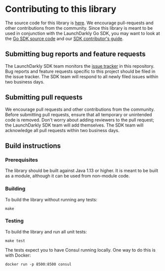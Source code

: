 # Contributing to this library

The source code for this library is [here](https://github.com/launchdarkly/go-server-sdk-consul). We encourage pull-requests and other contributions from the community. Since this library is meant to be used in conjunction with the LaunchDarkly Go SDK, you may want to look at the [Go SDK source code](https://github.com/launchdarkly/go-server-sdk) and our [SDK contributor's guide](http://docs.launchdarkly.com/docs/sdk-contributors-guide).

## Submitting bug reports and feature requests
 
The LaunchDarkly SDK team monitors the [issue tracker](https://github.com/launchdarkly/go-server-sdk-consul/issues) in this repository. Bug reports and feature requests specific to this project should be filed in the issue tracker. The SDK team will respond to all newly filed issues within two business days.
 
## Submitting pull requests
 
We encourage pull requests and other contributions from the community. Before submitting pull requests, ensure that all temporary or unintended code is removed. Don't worry about adding reviewers to the pull request; the LaunchDarkly SDK team will add themselves. The SDK team will acknowledge all pull requests within two business days.
 
## Build instructions
 
### Prerequisites
 
The library should be built against Java 1.13 or higher. It is meant to be built as a module, although it can be used from non-module code.
 
### Building

To build the library without running any tests:
```
make
```

### Testing
 
To build the library and run all unit tests:
```
make test
```

The tests expect you to have Consul running locally. One way to do this is with Docker:

```
docker run -p 8500:8500 consul
```
